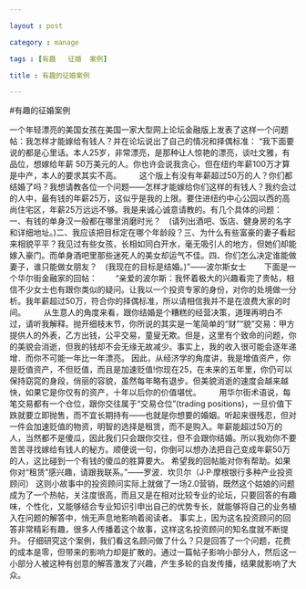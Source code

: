 ```yaml
---

layout : post

category : manage

tags : [有趣   征婚  案例]

title : 有趣的征婚案例

---
```



#有趣的征婚案例

一个年轻漂亮的美国女孩在美国一家大型网上论坛金融版上发表了这样一个问题帖：我怎样才能嫁给有钱人？并在论坛说出了自己的情况和择偶标准：
“我下面要说的都是心里话。本人25岁，非常漂亮，是那种让人惊艳的漂亮，谈吐文雅，有品位，想嫁给年薪 50万美元的人。你也许会说我贪心，但在纽约年薪100万才算是中产，本人的要求其实不高。
　　这个版上有没有年薪超过50万的人？你们都结婚了吗？我想请教各位一个问题——怎样才能嫁给你们这样的有钱人？我约会过的人中，最有钱的年薪25万，这似乎是我的上限。要住进纽约中心公园以西的高尚住宅区，年薪25万远远不够。我是来诚心诚意请教的。有几个具体的问题：一、有钱的单身汉一般都在哪里消磨时光？　(请列出酒吧、饭店、健身房的名字和详细地址。)二、我应该把目标定在哪个年龄段？三、为什么有些富豪的妻子看起来相貌平平？我见过有些女孩，长相如同白开水，毫无吸引人的地方，但她们却能嫁入豪门。而单身酒吧里那些迷死人的美女却运气不佳。四、你们怎么决定谁能做妻子，谁只能做女朋友？　(我现在的目标是结婚。)”——波尔斯女士
　　下面是一个华尔街金融家的回帖：
　　“亲爱的波尔斯：我怀着极大的兴趣看完了贵帖，相信不少女士也有跟你类似的疑问。让我以一个投资专家的身份，对你的处境做一分析。我年薪超过50万，符合你的择偶标准，所以请相信我并不是在浪费大家的时间。
　　从生意人的角度来看，跟你结婚是个糟糕的经营决策，道理再明白不过，请听我解释。抛开细枝末节，你所说的其实是一笔简单的“财”“貌”交易：甲方提供人的外表，乙方出钱，公平交易，童叟无欺。但是，这里有个致命的问题，你的美貌会消逝，但我的钱却不会无缘无故减少。事实上，我的收入很可能会逐年递增．而你不可能一年比一年漂亮。
因此，从经济学的角度讲，我是增值资产，你是贬值资产，不但贬值，而且是加速贬值!你现在25，在未来的五年里，你仍可以保持窈窕的身段，俏丽的容貌，虽然每年略有退步。但美貌消逝的速度会越来越快，如果它是你仅有的资产，十年以后你的价值堪忧。
　　用华尔街术语说，每笔交易都有一个仓位，跟你交往属于“交易仓位”(trading positions)，一旦价值下跌就要立即抛售，而不宜长期持有——也就是你想要的婚姻。听起来很残忍，但对一件会加速贬值的物资，明智的选择是租赁，而不是购入。年薪能超过50万的人，当然都不是傻瓜，因此我们只会跟你交往，但不会跟你结婚。所以我劝你不要苦苦寻找嫁给有钱人的秘方。顺便说一句，你倒可以想办法把自己变成年薪50万的人，这比碰到一个有钱的傻瓜的胜算要大。
希望我的回帖能对你有帮助。如果你对“租赁”感兴趣，请跟我联系。”——罗波．坎贝尔（J·P·摩根银行多种产业投资顾问）
这则小故事中的投资顾问实际上就做了一场2.0营销，既然这个姑娘的问题成为了一个热帖，关注度很高，而且又是在相对比较专业的论坛，只要回答的有趣味，个性化，又能够结合专业知识引申出自己的优势专长，就能够将自己的业务植入在问题的解答中，悄无声息地影响着阅读者。
事实上，因为这名投资顾问的回答非常精彩有趣，很多人传播着这个故事，这样这名投资顾问的知名度就不断提升。
仔细研究这个案例，我们看这名顾问做了什么？只是回答了一个问题，花费的成本是零，但带来的影响力却是扩散的。通过一篇帖子影响小部分人，然后这一小部分人被这种有创意的解答激发了兴趣，产生多轮的自发传播，结果就影响了大众。